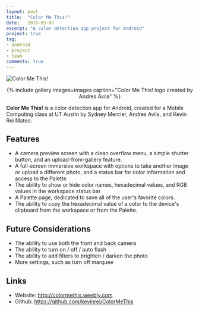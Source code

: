 ```yaml
---
layout: post
title:  "Color Me This!"
date:   2016-05-07
excerpt: "A color detection app project for Android"
project: true
tag:
- android
- project
- team
comments: true
---
```


![Color Me This!](https://cloud.githubusercontent.com/assets/8562283/15092672/6b9ac020-1436-11e6-9fd1-555c91c6ce32.png)
<center>{% include gallery images=images caption="Color Me This! logo created by Andres Avila" %}</center>
    
<b>Color Me This!</b> is a color detection app for Android, created for a Mobile Computing class at UT Austin by Sydney Mercier, Andres Avila, and Kevin Rei Mateo.

## Features
* A camera preview screen with a clean overflow menu, a simple shutter button, and an upload-from-gallery feature.
* A full-screen immersive workspace with options to take another image or upload a different photo, and a status bar for color information and access to the Palette
* The ability to show or hide color names, hexadecimal values, and RGB values in the workspace status bar
* A Palette page, dedicated to save all of the user's favorite colors.
* The ability to copy the hexadecimal value of a color to the device's clipboard from the workspace or from the Palette.

## Future Considerations
* The ability to use both the front and back camera
* The ability to turn on / off / auto flash
* The ability to add filters to brighten / darken the photo
* More settings, such as turn off marquee
     
## Links
* Website: <a href="http://colormethis.weebly.com">http://colormethis.weebly.com</a>
* Github: <a href="https://github.com/kevinrei/ColorMeThis">https://github.com/kevinrei/ColorMeThis</a>
